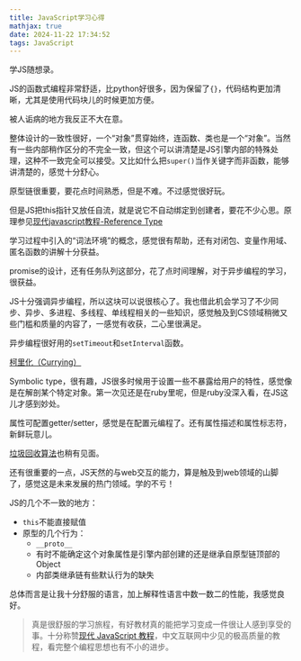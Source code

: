 ```yaml
---
title: JavaScript学习心得
mathjax: true
date: 2024-11-22 17:34:52
tags: JavaScript
---
```


学JS随想录。

<!-- 学习JS时的一些简单的思考，或者经过思考后获得的相对更深的理解 -->

<!--more-->

JS的函数式编程非常舒适，比python好很多，因为保留了`{}`，代码结构更加清晰，尤其是使用代码块儿的时候更加方便。

被人诟病的地方我反正不大在意。

整体设计的一致性很好，一个“对象”贯穿始终，连函数、类也是一个“对象”。当然有一些内部稍作区分的不完全一致，但这个可以讲清楚是JS引擎内部的特殊处理，这种不一致完全可以接受。又比如什么把`super()`当作关键字而非函数，能够讲清楚的，感觉十分舒心。

原型链很重要，要花点时间熟悉，但是不难。不过感觉很好玩。

但是JS把this指针又放任自流，就是说它不自动绑定到创建者，要花不少心思。原理参见[现代javascript教程-Reference Type](https://zh.javascript.info/reference-type)

学习过程中引入的“词法环境”的概念，感觉很有帮助，还有对闭包、变量作用域、匿名函数的讲解十分获益。

promise的设计，还有任务队列这部分，花了点时间理解，对于异步编程的学习，很获益。

JS十分强调异步编程，所以这块可以说很核心了。我也借此机会学习了不少同步、异步、多进程、多线程、单线程相关的一些知识，感觉触及到CS领域稍微又些门槛和质量的内容了，一感觉有收获，二心里很满足。

异步编程很好用的`setTimeout`和`setInterval`函数。

[柯里化（Currying）](https://zh.javascript.info/currying-partials)

Symbolic type，很有趣，JS很多时候用于设置一些不暴露给用户的特性，感觉像是在解剖某个特定对象。第一次见还是在ruby里呢，但是ruby没深入看，在JS这儿才感到妙处。

属性可配置getter/setter，感觉是在配置元编程了。还有属性描述和属性标志符，新鲜玩意儿。

[垃圾回收算法](https://zh.javascript.info/garbage-collection)也稍有见面。

还有很重要的一点，JS天然的与web交互的能力，算是触及到web领域的山脚了，感觉这是未来发展的热门领域。学的不亏！

JS的几个不一致的地方：

- `this`不能直接赋值
- 原型的几个行为：
  - `__proto__`
  - 有时不能确定这个对象属性是引擎内部创建的还是继承自原型链顶部的Object
  - 内部类继承链有些默认行为的缺失

总体而言是让我十分舒服的语言，加上解释性语言中数一数二的性能，我感觉良好。

> 真是很舒服的学习旅程，有好教材真的能把学习变成一件很让人感到享受的事。十分称赞[现代 JavaScript 教程](https://zh.javascript.info)，中文互联网中少见的极高质量的教程，看完整个编程思想也有不小的进步。